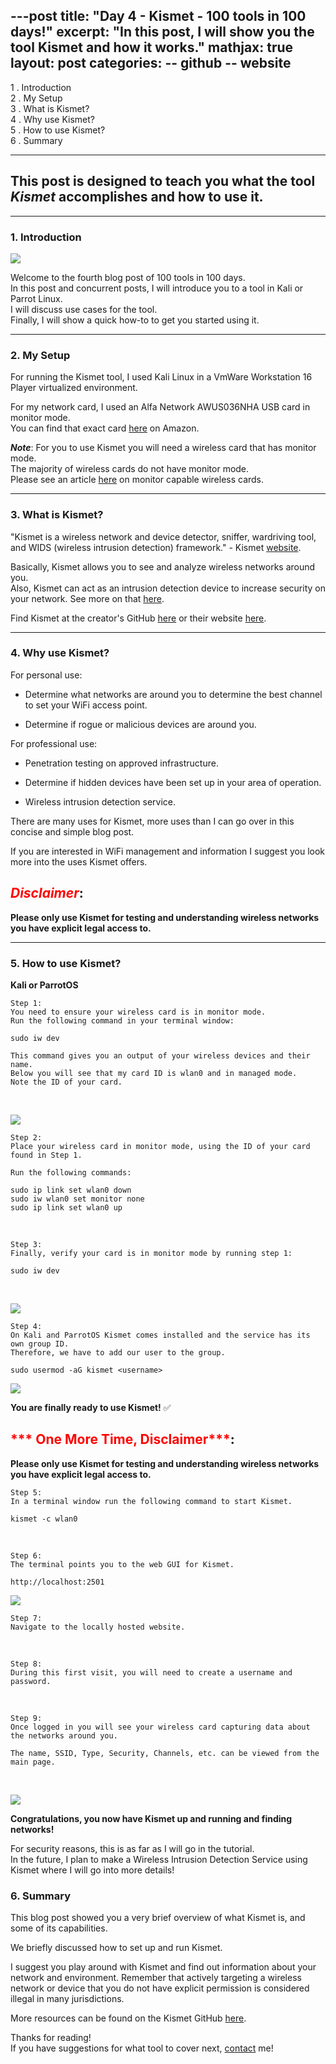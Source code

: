 ---post
title:  "Day 4 - Kismet - 100 tools in 100 days!"
excerpt: "In this post, I will show you the tool Kismet and how it works."
mathjax: true
layout: post
categories:
    -- github
    -- website
---

1 . Introduction
<br>
2 . My Setup
<br>
3 . What is Kismet?
<br>
4 . Why use Kismet?
<br>
5 . How to use Kismet?
<br>
6 . Summary

---

## This post is designed to teach you what the tool *Kismet* accomplishes and how to use it.

---

### 1. **Introduction**

![](https://raw.githubusercontent.com/matthewomccorkle/matthewomccorkle.github.io/master/_posts/assets/100%20tools/kismet/kismet1.png)

Welcome to the fourth blog post of 100 tools in 100 days.<br> 
In this post and concurrent posts, I will introduce you to a tool in Kali or Parrot Linux. <br>
I will discuss use cases for the tool.<br> 
Finally, I will show a quick how-to to get you started using it. 

---

### 2. **My Setup**

For running the Kismet tool, I used Kali Linux in a VmWare Workstation 16 Player virtualized environment. 

For my network card, I used an Alfa Network AWUS036NHA USB card in monitor mode.<br> 
You can find that exact card [here](https://www.amazon.com/Alfa-AWUS036NHA-Wireless-USB-Adaptor/dp/B004Y6MIXS) on Amazon.

***Note***: For you to use Kismet you will need a wireless card that has monitor mode. <br>
The majority of wireless cards do not have monitor mode. 
<br>Please see an article [here](https://deviwiki.com/wiki/List_of_Wireless_Adapters_That_Support_Monitor_Mode_and_Packet_Injection) on monitor capable wireless cards.

---

### 3. **What is Kismet?**

"Kismet is a wireless network and device detector, sniffer, wardriving tool, and WIDS (wireless intrusion detection) framework." - Kismet [website](https://www.kismetwireless.net/).

Basically, Kismet allows you to see and analyze wireless networks around you.<br>
Also, Kismet can act as an intrusion detection device to increase security on your network. See more on that [here](https://www.freecodecamp.org/news/wireless-security-using-raspberry-pi-4-kismet-and-python/).

Find Kismet at the creator's GitHub [here](https://github.com/kismetwireless/kismet) or their website [here](https://www.kismetwireless.net/).

---

### 4. **Why use Kismet?**

For personal use:

- Determine what networks are around you to determine the best channel to set your WiFi access point.

- Determine if rogue or malicious devices are around you.

For professional use:

- Penetration testing on approved infrastructure.

- Determine if hidden devices have been set up in your area of operation.

- Wireless intrusion detection service.

There are many uses for Kismet, more uses than I can go over in this concise and simple blog post.

If you are interested in WiFi management and information I suggest you look more into the uses Kismet offers. 

## <span style="color:red">***Disclaimer***</span>:<br>
**Please only use Kismet for testing and understanding wireless networks you have explicit legal access to.**

---

### 5. **How to use Kismet?**

**Kali or ParrotOS**
    
    Step 1: 
    You need to ensure your wireless card is in monitor mode.
    Run the following command in your terminal window:

    sudo iw dev

    This command gives you an output of your wireless devices and their name.
    Below you will see that my card ID is wlan0 and in managed mode. 
    Note the ID of your card.

<br>

![](https://raw.githubusercontent.com/matthewomccorkle/matthewomccorkle.github.io/master/_posts/assets/100%20tools/kismet/kismet3.png)

    Step 2:
    Place your wireless card in monitor mode, using the ID of your card found in Step 1.
    
    Run the following commands:

    sudo ip link set wlan0 down
    sudo iw wlan0 set monitor none
    sudo ip link set wlan0 up

<br>

    Step 3:
    Finally, verify your card is in monitor mode by running step 1:

    sudo iw dev

<br>

![](https://raw.githubusercontent.com/matthewomccorkle/matthewomccorkle.github.io/master/_posts/assets/100%20tools/kismet/kismet4.png)

    Step 4:
    On Kali and ParrotOS Kismet comes installed and the service has its own group ID.
    Therefore, we have to add our user to the group.

    sudo usermod -aG kismet <username>

![](https://raw.githubusercontent.com/matthewomccorkle/matthewomccorkle.github.io/master/_posts/assets/100%20tools/kismet/kismet5.png)

**You are finally ready to use Kismet!** :white_check_mark:

## <span style="color:red">*** One More Time, Disclaimer***</span>:<br>
**Please only use Kismet for testing and understanding wireless networks you have explicit legal access to.**

    Step 5:
    In a terminal window run the following command to start Kismet.

    kismet -c wlan0

<br>

    Step 6:
    The terminal points you to the web GUI for Kismet.

    http://localhost:2501

![](https://raw.githubusercontent.com/matthewomccorkle/matthewomccorkle.github.io/master/_posts/assets/100%20tools/kismet/kismet6.png)

    Step 7:
    Navigate to the locally hosted website.

<br>

    Step 8:
    During this first visit, you will need to create a username and password. 

<br>

    Step 9:
    Once logged in you will see your wireless card capturing data about the networks around you.

    The name, SSID, Type, Security, Channels, etc. can be viewed from the main page. 
<br>

![](https://raw.githubusercontent.com/matthewomccorkle/matthewomccorkle.github.io/master/_posts/assets/100%20tools/kismet/kismet7.png)

**Congratulations, you now have Kismet up and running and finding networks!**

For security reasons, this is as far as I will go in the tutorial. <br>
In the future, I plan to make a Wireless Intrusion Detection Service using Kismet where I will go into more details!

### 6. **Summary**

This blog post showed you a very brief overview of what Kismet is, and some of its capabilities.

We briefly discussed how to set up and run Kismet. 

I suggest you play around with Kismet and find out information about your network and environment. 
Remember that actively targeting a wireless network or device that you do not have explicit permission is considered illegal in many jurisdictions.  

More resources can be found on the Kismet GitHub [here](https://github.com/kismetwireless/kismet).<br>

Thanks for reading!<br>
If you have suggestions for what tool to cover next, [contact](mailto:matthew.o.mccorkle@gmail.com) me!
